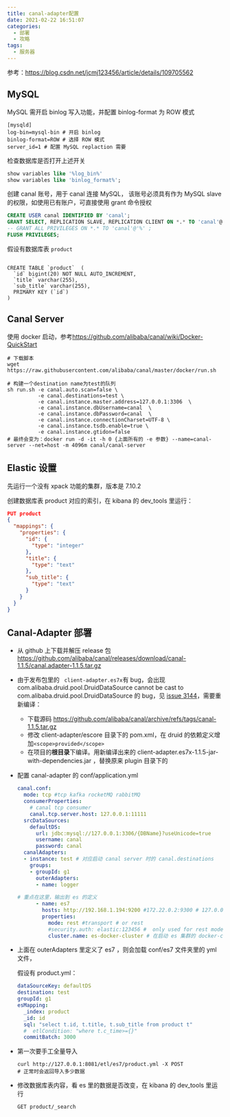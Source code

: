 ```yaml
---
title: canal-adapter配置
date: 2021-02-22 16:51:07
categories:
  - 部署
  - 攻略
tags:
  - 服务器
---
```


参考：<https://blog.csdn.net/jcmj123456/article/details/109705562>

## MySQL

MySQL 需开启 binlog 写入功能，并配置 binlog-format 为 ROW 模式

```
[mysqld]
log-bin=mysql-bin # 开启 binlog
binlog-format=ROW # 选择 ROW 模式
server_id=1 # 配置 MySQL replaction 需要
```
检查数据库是否打开上述开关  
```sql
show variables like '%log_bin%'
show variables like 'binlog_format%';
```

创建 canal 账号，用于 canal 连接 MySQL， 该账号必须具有作为 MySQL slave 的权限，如使用已有账户，可直接使用 grant 命令授权

```sql
CREATE USER canal IDENTIFIED BY 'canal';  
GRANT SELECT, REPLICATION SLAVE, REPLICATION CLIENT ON *.* TO 'canal'@'%';
-- GRANT ALL PRIVILEGES ON *.* TO 'canal'@'%' ;
FLUSH PRIVILEGES;
```

假设有数据库表 `product`

```

CREATE TABLE `product`  (
  `id` bigint(20) NOT NULL AUTO_INCREMENT,
  `title` varchar(255),
  `sub_title` varchar(255),
  PRIMARY KEY (`id`)
)
```



## Canal Server

使用 docker 启动，参考<https://github.com/alibaba/canal/wiki/Docker-QuickStart>

```shell
# 下载脚本
wget https://raw.githubusercontent.com/alibaba/canal/master/docker/run.sh 

# 构建一个destination name为test的队列
sh run.sh -e canal.auto.scan=false \
		  -e canal.destinations=test \
		  -e canal.instance.master.address=127.0.0.1:3306  \
		  -e canal.instance.dbUsername=canal  \
		  -e canal.instance.dbPassword=canal  \
		  -e canal.instance.connectionCharset=UTF-8 \
		  -e canal.instance.tsdb.enable=true \
		  -e canal.instance.gtidon=false
# 最终会变为：docker run -d -it -h 0 {上面所有的 -e 参数} --name=canal-server --net=host -m 4096m canal/canal-server
```



## Elastic 设置

先运行一个没有 xpack 功能的集群，版本是 7.10.2

创建数据库表 product 对应的索引，在 kibana 的 dev_tools 里运行：

```json
PUT product
{
  "mappings": {
    "properties": {
      "id": {
        "type": "integer"
      },
      "title": {
        "type": "text"
      },
      "sub_title": {
        "type": "text"
      }
    }
  }
}
```



## Canal-Adapter 部署

- 从 github 上下载并解压 release 包  <https://github.com/alibaba/canal/releases/download/canal-1.1.5/canal.adapter-1.1.5.tar.gz>

- 由于发布包里的 ` client-adapter.es7x`有 bug，会出现 com.alibaba.druid.pool.DruidDataSource cannot be cast to com.alibaba.druid.pool.DruidDataSource  的 bug，见 [issue 3144](https://github.com/alibaba/canal/issues/3144)，需要重新编译：

  - 下载源码 <https://github.com/alibaba/canal/archive/refs/tags/canal-1.1.5.tar.gz>
  - 修改 client-adapter/escore 目录下的 pom.xml，在 druid 的依赖定义增加`<scope>provided</scope>`
  - 在项目的**根目录**下编译。用新编译出来的 client-adapter.es7x-1.1.5-jar-with-dependencies.jar ，替换原来 plugin 目录下的

- 配置 canal-adapter 的 conf/application.yml

  ```yaml
  canal.conf:
    mode: tcp #tcp kafka rocketMQ rabbitMQ
    consumerProperties:
      # canal tcp consumer
      canal.tcp.server.host: 127.0.0.1:11111
    srcDataSources:
      defaultDS:
        url: jdbc:mysql://127.0.0.1:3306/{DBName}?useUnicode=true
        username: canal
        password: canal  
    canalAdapters:
    - instance: test # 对应启动 canal server 时的 canal.destinations
      groups:
      - groupId: g1
        outerAdapters:
        - name: logger
        
  # 重点在这里，输出到 es 的定义      
        - name: es7
          hosts: http://192.168.1.194:9200 #172.22.0.2:9300 # 127.0.0.1:9200 for rest mode
          properties:
            mode: rest #transport # or rest
            #security.auth: elastic:123456 #  only used for rest mode
            cluster.name: es-docker-cluster # 在启动 es 集群的 docker-compose.yml里有
  ```

- 上面在 outerAdapters 里定义了 es7 ，则会加载 conf/es7 文件夹里的 yml 文件，

  假设有 product.yml：

  ```yaml
  dataSourceKey: defaultDS
  destination: test 
  groupId: g1
  esMapping:
    _index: product
    _id: id
    sql: "select t.id, t.title, t.sub_title from product t"
    #  etlCondition: "where t.c_time>={}"
    commitBatch: 3000
  ```

- 第一次要手工全量导入

  ```shell
  curl http://127.0.0.1:8081/etl/es7/product.yml -X POST
  # 正常时会返回导入多少数据
  ```

  

- 修改数据库表内容，看 es 里的数据是否改变，在 kibana 的 dev_tools 里运行
  
  ```
  GET product/_search
  ```
  
  

